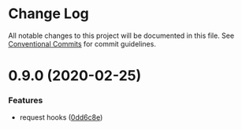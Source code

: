 # Change Log

All notable changes to this project will be documented in this file.
See [Conventional Commits](https://conventionalcommits.org) for commit guidelines.

# 0.9.0 (2020-02-25)


### Features

* request hooks ([0dd6c8e](https://github.com/ecomfe/react-hooks/commit/0dd6c8ecd6efc5cf738074fcb7486554713d901e))
